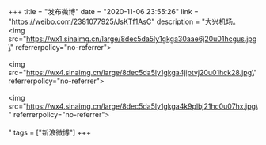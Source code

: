 +++
title = "发布微博"
date = "2020-11-06 23:55:26"
link = "https://weibo.com/2381077925/JsKTf1AsC"
description = "大兴机场。 <img src=\"https://wx1.sinaimg.cn/large/8dec5da5ly1gkga30aae6j20u01hcgus.jpg\" referrerpolicy=\"no-referrer\"><br><br><img src=\"https://wx4.sinaimg.cn/large/8dec5da5ly1gkga4jiptvj20u01hck28.jpg\" referrerpolicy=\"no-referrer\"><br><br><img src=\"https://wx4.sinaimg.cn/large/8dec5da5ly1gkga4k9plbj21hc0u07hx.jpg\" referrerpolicy=\"no-referrer\"><br><br>"
tags = ["新浪微博"]
+++

